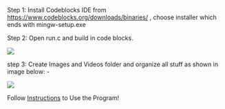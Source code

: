 
Step 1: Install Codeblocks IDE from https://www.codeblocks.org/downloads/binaries/ , choose installer which ends with mingw-setup.exe 

Step 2: Open run.c and build in code blocks.

<img src="https://github.com/Anish-M-code/Metadata-Remover/raw/master/Source%20Code/C%20Source%20code/compile.png">

step 3: Create Images and Videos folder and organize all stuff as shown in image below: -

<img src="https://github.com/Anish-M-code/Metadata-Remover/raw/master/Source%20Code/C%20Source%20code/organize.png">

Follow [ Instructions](/Source%20Code/C%20Source%20code/Instructions.txt) to Use the Program!